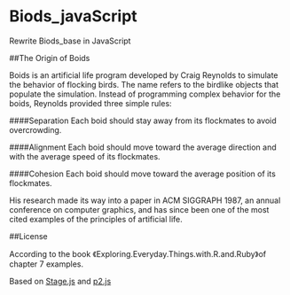 # Biods_javaScript
Rewrite Biods_base in JavaScript

##The Origin of Boids

Boids is an artificial life program developed by Craig Reynolds to simulate the behavior of flocking birds. The name refers to the birdlike objects that populate the simulation. Instead of programming complex behavior for the boids, Reynolds provided three simple rules: 

####Separation 
Each boid should stay away from its flockmates to avoid overcrowding. 

####Alignment 
Each boid should move toward the average direction and with the average speed of its flockmates. 

####Cohesion 
Each boid should move toward the average position of its flockmates. 

His research made its way into a paper in ACM SIGGRAPH 1987, an annual conference on computer graphics, and has since been one of the most cited examples of the principles of artificial life. 

##License

According to the book 《Exploring.Everyday.Things.with.R.and.Ruby》of chapter 7 examples.

Based on [Stage.js](https://github.com/shakiba/stage.js) and [p2.js](https://github.com/schteppe/p2.js)
